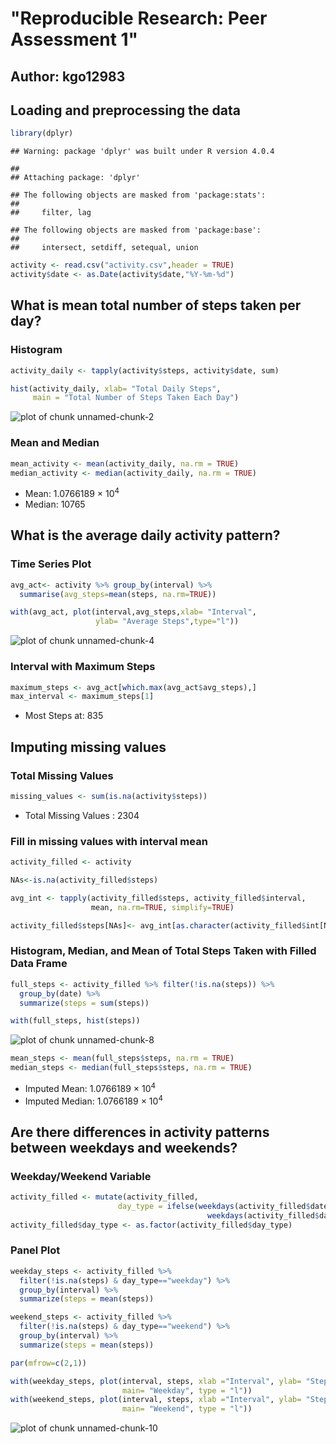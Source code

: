 
# "Reproducible Research: Peer Assessment 1"
## Author: kgo12983



## Loading and preprocessing the data


```r
library(dplyr)
```

```
## Warning: package 'dplyr' was built under R version 4.0.4
```

```
## 
## Attaching package: 'dplyr'
```

```
## The following objects are masked from 'package:stats':
## 
##     filter, lag
```

```
## The following objects are masked from 'package:base':
## 
##     intersect, setdiff, setequal, union
```

```r
activity <- read.csv("activity.csv",header = TRUE)
activity$date <- as.Date(activity$date,"%Y-%m-%d")
```

## What is mean total number of steps taken per day?

### Histogram


```r
activity_daily <- tapply(activity$steps, activity$date, sum)

hist(activity_daily, xlab= "Total Daily Steps", 
     main = "Total Number of Steps Taken Each Day")
```

![plot of chunk unnamed-chunk-2](Figs/unnamed-chunk-2-1.png)

### Mean and Median


```r
mean_activity <- mean(activity_daily, na.rm = TRUE)
median_activity <- median(activity_daily, na.rm = TRUE)
```

* Mean: 1.0766189 &times; 10<sup>4</sup>
* Median:  10765


## What is the average daily activity pattern?

### Time Series Plot


```r
avg_act<- activity %>% group_by(interval) %>% 
  summarise(avg_steps=mean(steps, na.rm=TRUE))

with(avg_act, plot(interval,avg_steps,xlab= "Interval", 
                   ylab= "Average Steps",type="l"))
```

![plot of chunk unnamed-chunk-4](Figs/unnamed-chunk-4-1.png)

### Interval with Maximum Steps


```r
maximum_steps <- avg_act[which.max(avg_act$avg_steps),]
max_interval <- maximum_steps[1]
```

* Most Steps at: 835

## Imputing missing values

### Total Missing Values


```r
missing_values <- sum(is.na(activity$steps))
```
* Total Missing Values : 2304

### Fill in missing values with interval mean


```r
activity_filled <- activity

NAs<-is.na(activity_filled$steps)

avg_int <- tapply(activity_filled$steps, activity_filled$interval, 
                  mean, na.rm=TRUE, simplify=TRUE)

activity_filled$steps[NAs]<- avg_int[as.character(activity_filled$int[NAs])]
```

### Histogram, Median, and Mean of Total Steps Taken with Filled Data Frame


```r
full_steps <- activity_filled %>% filter(!is.na(steps)) %>% 
  group_by(date) %>%
  summarize(steps = sum(steps))

with(full_steps, hist(steps))
```

![plot of chunk unnamed-chunk-8](Figs/unnamed-chunk-8-1.png)

```r
mean_steps <- mean(full_steps$steps, na.rm = TRUE)
median_steps <- median(full_steps$steps, na.rm = TRUE)
```

* Imputed Mean: 1.0766189 &times; 10<sup>4</sup>
* Imputed Median: 1.0766189 &times; 10<sup>4</sup>

## Are there differences in activity patterns between weekdays and weekends?

### Weekday/Weekend Variable


```r
activity_filled <- mutate(activity_filled, 
                        day_type = ifelse(weekdays(activity_filled$date)=="Saturday"|
                                            weekdays(activity_filled$date)=="Sunday","weekend","weekday"))
activity_filled$day_type <- as.factor(activity_filled$day_type)
```

### Panel Plot


```r
weekday_steps <- activity_filled %>% 
  filter(!is.na(steps) & day_type=="weekday") %>% 
  group_by(interval) %>%
  summarize(steps = mean(steps))

weekend_steps <- activity_filled %>% 
  filter(!is.na(steps) & day_type=="weekend") %>% 
  group_by(interval) %>%
  summarize(steps = mean(steps))

par(mfrow=c(2,1))

with(weekday_steps, plot(interval, steps, xlab ="Interval", ylab= "Steps",
                         main= "Weekday", type = "l"))
with(weekend_steps, plot(interval, steps, xlab ="Interval", ylab= "Steps",
                         main= "Weekend", type = "l"))
```

![plot of chunk unnamed-chunk-10](Figs/unnamed-chunk-10-1.png)
